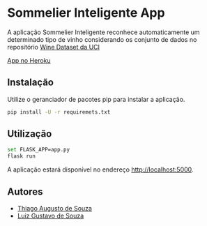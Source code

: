 # Sommelier Inteligente App

A aplicação Sommelier Inteligente reconhece automaticamente um determinado tipo de vinho considerando os conjunto de dados no repositório [Wine Dataset da UCI](https://archive.ics.uci.edu/ml/datasets/wine)

[App no Heroku](https://sommelier-app.herokuapp.com/)

## Instalação

Utilize o geranciador de pacotes pip para instalar a aplicação.

```bash
pip install -U -r requiremets.txt
```

## Utilização

```bash
set FLASK_APP=app.py
flask run
```
A aplicação estará disponível no endereço [http://localhost:5000](http://localhost:5000).

## Autores

- [Thiago Augusto de Souza](https://github.com/souza-dev/)
- [Luiz Gustavo de Souza](https://github.com/aissegoo/)